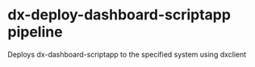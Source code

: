 # dx-deploy-dashboard-scriptapp pipeline

Deploys dx-dashboard-scriptapp to the specified system using dxclient